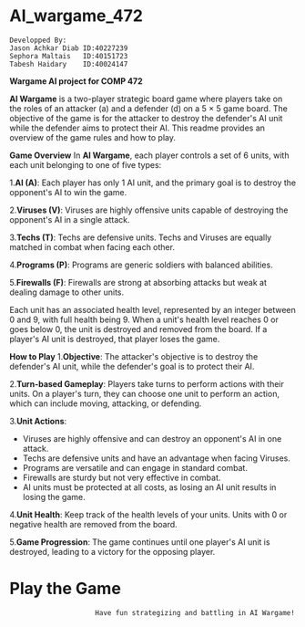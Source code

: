 # AI_wargame_472
    Developped By: 
    Jason Achkar Diab ID:40227239
    Sephora Maltais   ID:40151723
    Tabesh Haidary    ID:40024147
**Wargame AI project for COMP 472**

**AI Wargame** is a two-player strategic board game where players take on the roles of an attacker (a) and a defender (d) on a 5 × 5 game board. The objective of the game is for the attacker to destroy the defender's AI unit while the defender aims to protect their AI. This readme provides an overview of the game rules and how to play.

**Game Overview**
In **AI Wargame**, each player controls a set of 6 units, with each unit belonging to one of five types:

1.**AI (A)**: Each player has only 1 AI unit, and the primary goal is to destroy the opponent's AI to win the game.

2.**Viruses (V)**: Viruses are highly offensive units capable of destroying the opponent's AI in a single attack.

3.**Techs (T)**: Techs are defensive units. Techs and Viruses are equally matched in combat when facing each other.

4.**Programs (P)**: Programs are generic soldiers with balanced abilities.

5.**Firewalls (F)**: Firewalls are strong at absorbing attacks but weak at dealing damage to other units.

Each unit has an associated health level, represented by an integer between 0 and 9, with full health being 9. When a unit's health level reaches 0 or goes below 0, the unit is destroyed and removed from the board. If a player's AI unit is destroyed, that player loses the game.

**How to Play**
1.**Objective**: The attacker's objective is to destroy the defender's AI unit, while the defender's goal is to protect their AI.

2.**Turn-based Gameplay**: Players take turns to perform actions with their units. On a player's turn, they can choose one unit to perform an action, which can include moving, attacking, or defending.

3.**Unit Actions**:

* Viruses are highly offensive and can destroy an opponent's AI in one attack.
* Techs are defensive units and have an advantage when facing Viruses.
* Programs are versatile and can engage in standard combat.
* Firewalls are sturdy but not very effective in combat.
* AI units must be protected at all costs, as losing an AI unit results in losing the game.

4.**Unit Health**: Keep track of the health levels of your units. Units with 0 or negative health are removed from the board.

5.**Game Progression**: The game continues until one player's AI unit is destroyed, leading to a victory for the opposing player.

# Play the Game
                         Have fun strategizing and battling in AI Wargame!